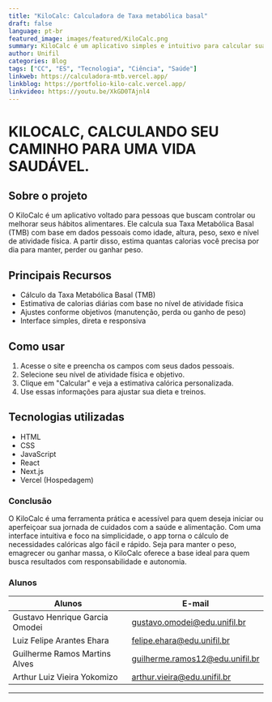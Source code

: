 ```yaml
---
title: "KiloCalc: Calculadora de Taxa metabólica basal"
draft: false
language: pt-br
featured_image: images/featured/KiloCalc.png
summary: KiloCalc é um aplicativo simples e intuitivo para calcular sua Taxa Metabólica Basal (TMB) e estimar quantas calorias você precisa por dia, de acordo com seu perfil e objetivo. Ideal para quem quer manter, perder ou ganhar peso de forma saudável.
author: Unifil
categories: Blog
tags: ["CC", "ES", "Tecnologia", "Ciência", "Saúde"]
linkweb: https://calculadora-mtb.vercel.app/
linkblog: https://portfolio-kilo-calc.vercel.app/
linkvideo: https://youtu.be/XkGD0TAjnl4
---
```


# KILOCALC, CALCULANDO SEU CAMINHO PARA UMA VIDA SAUDÁVEL.

## Sobre o projeto

O KiloCalc é um aplicativo voltado para pessoas que buscam controlar ou melhorar seus hábitos alimentares. Ele calcula sua Taxa Metabólica Basal (TMB) com base em dados pessoais como idade, altura, peso, sexo e nível de atividade física. A partir disso, estima quantas calorias você precisa por dia para manter, perder ou ganhar peso.

## Principais Recursos

- Cálculo da Taxa Metabólica Basal (TMB)
- Estimativa de calorias diárias com base no nível de atividade física
- Ajustes conforme objetivos (manutenção, perda ou ganho de peso)
- Interface simples, direta e responsiva

## Como usar

1. Acesse o site e preencha os campos com seus dados pessoais.
2. Selecione seu nível de atividade física e objetivo.
3. Clique em "Calcular" e veja a estimativa calórica personalizada.
4. Use essas informações para ajustar sua dieta e treinos.

## Tecnologias utilizadas

- HTML
- CSS
- JavaScript
- React
- Next.js
- Vercel (Hospedagem)

### Conclusão

O KiloCalc é uma ferramenta prática e acessível para quem deseja iniciar ou aperfeiçoar sua jornada de cuidados com a saúde e alimentação. Com uma interface intuitiva e foco na simplicidade, o app torna o cálculo de necessidades calóricas algo fácil e rápido. Seja para manter o peso, emagrecer ou ganhar massa, o KiloCalc oferece a base ideal para quem busca resultados com responsabilidade e autonomia.

### Alunos

| Alunos                         | E-mail                          |
| ------------------------------ | ------------------------------- |
| Gustavo Henrique Garcia Omodei | gustavo.omodei@edu.unifil.br    |
| Luiz Felipe Arantes Ehara      | felipe.ehara@edu.unifil.br      |
| Guilherme Ramos Martins Alves  | guilherme.ramos12@edu.unifil.br |
| Arthur Luiz Vieira Yokomizo    | arthur.vieira@edu.unifil.br     |

---
